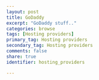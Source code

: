 ```yaml
---
layout: post
title: GoDaddy
excerpt: "GoDaddy stuff.."
categories: browse
tags: [Hosting providers]
primary_tag: Hosting providers
secondary_tag: Hosting providers
comments: false
share: true
identifier: hosting_providers

---
```


